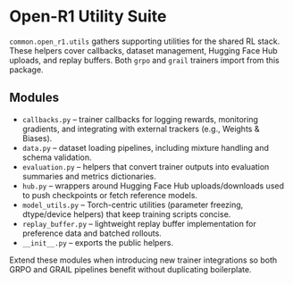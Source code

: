 # Open-R1 Utility Suite

`common.open_r1.utils` gathers supporting utilities for the shared RL stack.
These helpers cover callbacks, dataset management, Hugging Face Hub uploads,
and replay buffers. Both `grpo` and `grail` trainers import from this package.

## Modules

- `callbacks.py` – trainer callbacks for logging rewards, monitoring gradients,
  and integrating with external trackers (e.g., Weights & Biases).
- `data.py` – dataset loading pipelines, including mixture handling and schema
  validation.
- `evaluation.py` – helpers that convert trainer outputs into evaluation
  summaries and metrics dictionaries.
- `hub.py` – wrappers around Hugging Face Hub uploads/downloads used to push
  checkpoints or fetch reference models.
- `model_utils.py` – Torch-centric utilities (parameter freezing, dtype/device
  helpers) that keep training scripts concise.
- `replay_buffer.py` – lightweight replay buffer implementation for preference
  data and batched rollouts.
- `__init__.py` – exports the public helpers.

Extend these modules when introducing new trainer integrations so both GRPO and
GRAIL pipelines benefit without duplicating boilerplate.
